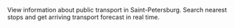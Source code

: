
View information about public transport in Saint-Petersburg. Search nearest stops and get arriving transport forecast in real time.
